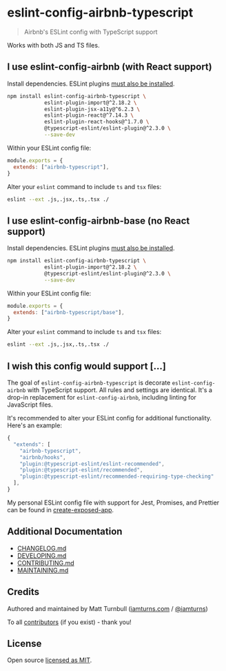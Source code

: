 # eslint-config-airbnb-typescript

> Airbnb's ESLint config with TypeScript support

Works with both JS and TS files.

## I use eslint-config-airbnb (with React support)

Install dependencies. ESLint plugins [must also be installed](https://github.com/eslint/rfcs/pull/5).

```bash
npm install eslint-config-airbnb-typescript \
            eslint-plugin-import@^2.18.2 \
            eslint-plugin-jsx-a11y@^6.2.3 \
            eslint-plugin-react@^7.14.3 \
            eslint-plugin-react-hooks@^1.7.0 \
            @typescript-eslint/eslint-plugin@^2.3.0 \
            --save-dev
```

Within your ESLint config file:

```js
module.exports = {
  extends: ["airbnb-typescript"],
}
```

Alter your `eslint` command to include `ts` and `tsx` files:

```bash
eslint --ext .js,.jsx,.ts,.tsx ./
```

## I use eslint-config-airbnb-base (no React support)

Install dependencies. ESLint plugins [must also be installed](https://github.com/eslint/rfcs/pull/5).

```bash
npm install eslint-config-airbnb-typescript \
            eslint-plugin-import@^2.18.2 \
            @typescript-eslint/eslint-plugin@^2.3.0 \
            --save-dev
```

Within your ESLint config file:

```js
module.exports = {
  extends: ["airbnb-typescript/base"],
}
```

Alter your `eslint` command to include `ts` and `tsx` files:

```bash
eslint --ext .js,.jsx,.ts,.tsx ./
```

## I wish this config would support [...]

The goal of `eslint-config-airbnb-typescript` is decorate `eslint-config-airbnb` with TypeScript support. All rules and settings are identical. It's a drop-in replacement for `eslint-config-airbnb`, including linting for JavaScript files.

It's recommended to alter your ESLint config for additional functionality. Here's an example:

```js
{
  "extends": [
    "airbnb-typescript",
    "airbnb/hooks",
    "plugin:@typescript-eslint/eslint-recommended",
    "plugin:@typescript-eslint/recommended",
    "plugin:@typescript-eslint/recommended-requiring-type-checking"
  ],
}
```

My personal ESLint config file with support for Jest, Promises, and Prettier can be found in [create-exposed-app](https://github.com/iamturns/create-exposed-app/blob/master/.eslintrc.js).

## Additional Documentation

- [CHANGELOG.md](CHANGELOG.md)
- [DEVELOPING.md](DEVELOPING.md)
- [CONTRIBUTING.md](CONTRIBUTING.md)
- [MAINTAINING.md](MAINTAINING.md)

## Credits

Authored and maintained by Matt Turnbull ([iamturns.com](https://iamturns.com) / [@iamturns](https://twitter.com/iamturns))

To all [contributors](https://github.com/iamturns/eslint-config-airbnb-typescript/graphs/contributors) (if you exist) - thank you!

## License

Open source [licensed as MIT](https://github.com/iamturns/eslint-config-airbnb-typescript/blob/master/LICENSE).
